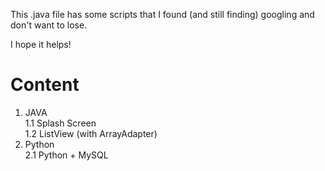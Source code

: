 This .java file has some scripts that I found (and still finding) googling and don't want to lose.

I hope it helps!

# Content
1. JAVA <br>
  1.1 Splash Screen<br>
  1.2 ListView (with ArrayAdapter)<br>
2. Python <br>
	2.1 Python + MySQL<br>
  <br>
